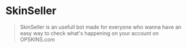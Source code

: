 # SkinSeller
> SkinSeller is an usefull bot made for everyone who wanna have an easy way to check what's happening on your account on OPSKINS.com
